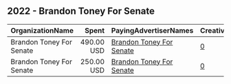 ## 2022 - Brandon Toney For Senate 
|OrganizationName|Spent|PayingAdvertiserNames|CreativeUrls|Impressions|Genders|AgeBrackets|CountryCodes|BillingAddresses|CandidateBallotInformation|
|:---|---:|:---|:---|---:|:---|:---|:---|:---|:---|
|Brandon Toney For Senate|490.00 USD|[Brandon Toney For Senate](2022/Brandon_Toney_For_Senate.md)|[0](https://www.snap.com/political-ads/asset/466eb5ea96717d3a36a736d35fcbaf374eca9aff0374305daae4d12866190efc?mediaType=jpeg)|82,874||18+|united states|US|Brandon Toney For Senate|
|Brandon Toney For Senate|250.00 USD|[Brandon Toney For Senate](2022/Brandon_Toney_For_Senate.md)|[0](https://www.snap.com/political-ads/asset/c19ccc56955e21d837247e154667cc28cbecaf60362d2b34a930d582f030b4c5?mediaType=jpeg)|48,137||18-21|united states|US|Brandon Toney For Senate|
